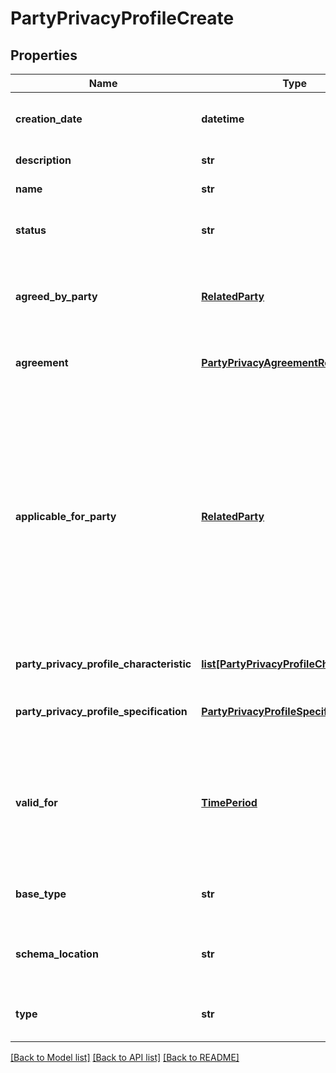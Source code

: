 # PartyPrivacyProfileCreate

## Properties
Name | Type | Description | Notes
------------ | ------------- | ------------- | -------------
**creation_date** | **datetime** | The date on which the PartyPrivacyProfile was created | [optional] 
**description** | **str** | Description of the privacy profile | [optional] 
**name** | **str** | Name of the privacy profile | [optional] 
**status** | **str** | The status of this profile (such as agreed, created, terminated, etc.) | [optional] 
**agreed_by_party** | [**RelatedParty**](RelatedParty.md) | The party who agreed to the privacy profile. Not necessarily the party to whom the profile applies. | 
**agreement** | [**PartyPrivacyAgreementRef**](PartyPrivacyAgreementRef.md) | An agreement under which the privacy profile was produced. | [optional] 
**applicable_for_party** | [**RelatedParty**](RelatedParty.md) | The party to whom the privacy profile applies. Could be a minor where the agreeing party is a parent, an organization where the agreeing party is authorized to make such agreements, or some individual for whom the agreeing party has authorization (e.g. power of attorney). If empty, the agreeing party is the party to whom the profile applies. | [optional] 
**party_privacy_profile_characteristic** | [**list[PartyPrivacyProfileCharacteristic]**](PartyPrivacyProfileCharacteristic.md) | List of characteristics of the privacy profile | 
**party_privacy_profile_specification** | [**PartyPrivacyProfileSpecificationRef**](PartyPrivacyProfileSpecificationRef.md) | The specification from which this profile was instantiated | 
**valid_for** | [**TimePeriod**](TimePeriod.md) | The period of time for which this profile is valid, depending on regulations or business consideration the profile may expire and need to be renegotiated. | [optional] 
**base_type** | **str** | When sub-classing, this defines the super-class | [optional] 
**schema_location** | **str** | A URI to a JSON-Schema file that defines additional attributes and relationships | [optional] 
**type** | **str** | When sub-classing, this defines the sub-class entity name | [optional] 

[[Back to Model list]](../README.md#documentation-for-models) [[Back to API list]](../README.md#documentation-for-api-endpoints) [[Back to README]](../README.md)


